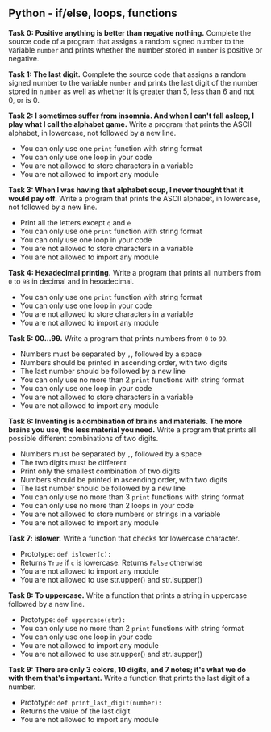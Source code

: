 ## Python - if/else, loops, functions

**Task 0: Positive anything is better than negative nothing.**
Complete the source code of a program that assigns a random signed number to the variable `number` and prints whether the number stored in `number` is positive or negative.

**Task 1: The last digit.**
Complete the source code that assigns a random signed number to the variable `number` and prints the last digit of the number stored in `number` as well as whether it is greater than 5, less than 6 and not 0, or is 0.

**Task 2: I sometimes suffer from insomnia. And when I can't fall asleep, I play what I call the alphabet game.**
Write a program that prints the ASCII alphabet, in lowercase, not followed by a new line.
- You can only use one `print` function with string format
- You can only use one loop in your code
- You are not allowed to store characters in a variable
- You are not allowed to import any module

**Task 3: When I was having that alphabet soup, I never thought that it would pay off.**
Write a program that prints the ASCII alphabet, in lowercase, not followed by a new line.
- Print all the letters except `q` and `e`
- You can only use one `print` function with string format
- You can only use one loop in your code
- You are not allowed to store characters in a variable
- You are not allowed to import any module

**Task 4: Hexadecimal printing.**
Write a program that prints all numbers from `0` to `98` in decimal and in hexadecimal.
- You can only use one `print` function with string format
- You can only use one loop in your code
- You are not allowed to store characters in a variable
- You are not allowed to import any module

**Task 5: 00...99.**
Write a program that prints numbers from `0` to `99`.
- Numbers must be separated by `,`, followed by a space
- Numbers should be printed in ascending order, with two digits
- The last number should be followed by a new line
- You can only use no more than 2 `print` functions with string format
- You can only use one loop in your code
- You are not allowed to store characters in a variable
- You are not allowed to import any module

**Task 6: Inventing is a combination of brains and materials. The more brains you use, the less material you need.**
Write a program that prints all possible different combinations of two digits.
- Numbers must be separated by `,`, followed by a space
- The two digits must be different
- Print only the smallest combination of two digits
- Numbers should be printed in ascending order, with two digits
- The last number should be followed by a new line
- You can only use no more than 3 `print` functions with string format
- You can only use no more than 2 loops in your code
- You are not allowed to store numbers or strings in a variable
- You are not allowed to import any module

**Task 7: islower.**
Write a function that checks for lowercase character.
- Prototype: `def islower(c):`
- Returns `True` if `c` is lowercase. Returns `False` otherwise
- You are not allowed to import any module
- You are not allowed to use str.upper() and str.isupper()

**Task 8: To uppercase.**
Write a function that prints a string in uppercase followed by a new line.
- Prototype: `def uppercase(str):`
- You can only use no more than 2 `print` functions with string format
- You can only use one loop in your code
- You are not allowed to import any module
- You are not allowed to use str.upper() and str.isupper()

**Task 9: There are only 3 colors, 10 digits, and 7 notes; it's what we do with them that's important.**
Write a function that prints the last digit of a number.
- Prototype: `def print_last_digit(number):`
- Returns the value of the last digit
- You are not allowed to import any module
